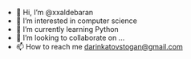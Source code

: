 - 👋 Hi, I’m @xxaldebaran
- 👀 I’m interested in computer science
- 🌱 I’m currently learning Python 
- 💞️ I’m looking to collaborate on ...
- 📫 How to reach me darinkatovstogan@gmail.com

<!---
xxaldebaran/xxaldebaran is a ✨ special ✨ repository because its `README.md` (this file) appears on your GitHub profile.
You can click the Preview link to take a look at your changes.
--->
